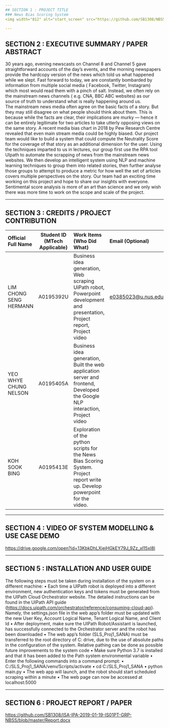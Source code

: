 ```yaml
---
## SECTION 1 : PROJECT TITLE
### News Bias Scoring System
<img width="812" alt="start_screen" src="https://github.com/SB1308/NBSS/blob/master/NBSS_Cover.jpg">

---
```

## SECTION 2 : EXECUTIVE SUMMARY / PAPER ABSTRACT
30 years ago, evening newscasts on Channel 8 and Channel 5 gave straightforward accounts of the day’s events, and the morning newspapers provide the hardcopy version of the news which told us what happened while we slept. Fast forward to today, we are constantly bombarded by information from multiple social media ( Facebook, Twitter, Instagram) which most would read them with a pinch of salt. Instead, we often rely on the mainstream news channels ( e.g. CNA, BBC ABC websites) as our source of truth to understand what is really happening around us.  
The mainstream news media often agree on the basic facts of a story. But they may still disagree on what people should think about them. This is because while the facts are clear, their implications are murky — hence it can be entirely legitimate for two articles to take utterly opposing views on the same story. A recent media bias chart in 2018 by Pew Research Centre revealed that even main stream media could be highly biased. 
Our project team would like to build a system that could compute the Neutrality Score for the coverage of that story as an additional dimension for the user.  Using the techniques imparted to us in lectures, our group first use the RPA tool UIpath to automate the scrapping of news from the mainstream news websites. We then develop an intelligent system using NLP and machine learning techniques to group them into related stories, then further analyse those groups to attempt to produce a metric for how well the set of articles covers multiple perspectives on the story.
Our team had an exciting time working on this project and hope to share our insights with everyone. Sentimental score analysis is more of an art than science and we only wish there was more time to work on the scope and scale of the project. 
  

---
## SECTION 3 : CREDITS / PROJECT CONTRIBUTION

| Official Full Name  | Student ID (MTech Applicable)  | Work Items (Who Did What) | Email (Optional) |
| :------------ |:---------------:| :-----| :-----|
| LIM CHONG SENG HERMANN  | A0195392U | Business idea generation, Web scraping UiPath robot, Powerpoint development and presentation, Project report, Project video | e0385023@u.nus.edu |
| YEO WHYE CHUNG NELSON | A0195405A | Business idea generation, Built the web application server and frontend, Developed the Google NLP interaction, Project video |  |
| KOH SOOK BING | A0195413E | Exploration of the python scripts for the News Bias Scoring System.   Project report write up. Develop powerpoint for the video.  |  |

---
## SECTION 4 : VIDEO OF SYSTEM MODELLING & USE CASE DEMO

https://drive.google.com/open?id=13KbkDhLXiejHGkEY79J_9Zz_xl15xI8l

---
## SECTION 5 : INSTALLATION AND USER GUIDE

The following steps must be taken during installation of the system on a different machine:
•	Each time a UIPath robot is deployed into a different environment, new authentication keys and tokens must be generated from the UIPath Cloud Orchestrator website. The detailed instructions can be found in the UIPath API guide (https://docs.uipath.com/orchestrator/reference/consuming-cloud-api). Namely, the settings.json file in the web app’s folder must be updated with the new User Key, Account Logical Name, Tenant Logical Name, and Client Id
•	After deployment, make sure the UIPath Robot/Assistant is launched, has successfully connected to the Orchestrator server and the robot has been downloaded
•	The web app’s folder (SLS_Proj1_SANA) must be transferred to the root directory of C: drive, due to the use of absolute paths in the configuration of the system. Relative pathing can be done as possible future improvements to the system code
•	Make sure Python 3.7 is installed and that it has been added to the Path system environmental variable
•	Enter the following commands into a command prompt:
•	C:/SLS_Proj1_SANA/venv/Scripts/activate
•	cd C:/SLS_Proj1_SANA
•	python main.py
•	The web app will launch, and the robot should start scheduled scraping within a minute
•	The web page can now be accessed at localhost:5000


---
## SECTION 6 : PROJECT REPORT / PAPER
https://github.com/SB1308/ISA-IPA-2019-01-19-IS01PT-GRP-NBSS/blob/master/Report.docx

